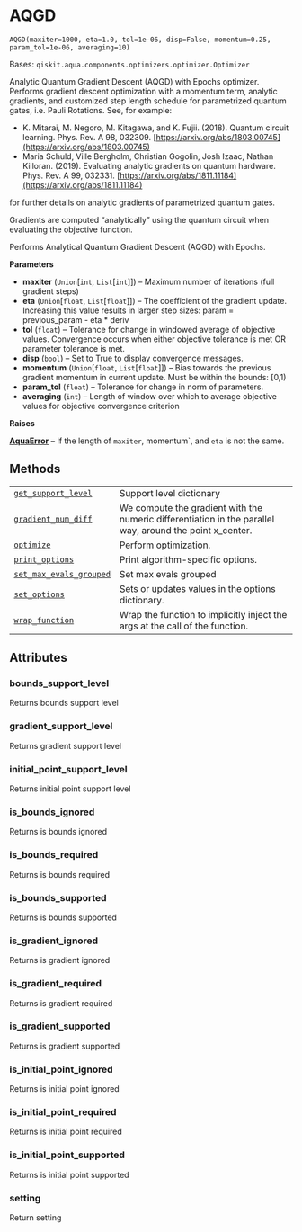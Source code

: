 # AQGD



`AQGD(maxiter=1000, eta=1.0, tol=1e-06, disp=False, momentum=0.25, param_tol=1e-06, averaging=10)`

Bases: `qiskit.aqua.components.optimizers.optimizer.Optimizer`

Analytic Quantum Gradient Descent (AQGD) with Epochs optimizer. Performs gradient descent optimization with a momentum term, analytic gradients, and customized step length schedule for parametrized quantum gates, i.e. Pauli Rotations. See, for example:

*   K. Mitarai, M. Negoro, M. Kitagawa, and K. Fujii. (2018). Quantum circuit learning. Phys. Rev. A 98, 032309. [https://arxiv.org/abs/1803.00745](https://arxiv.org/abs/1803.00745)
*   Maria Schuld, Ville Bergholm, Christian Gogolin, Josh Izaac, Nathan Killoran. (2019). Evaluating analytic gradients on quantum hardware. Phys. Rev. A 99, 032331. [https://arxiv.org/abs/1811.11184](https://arxiv.org/abs/1811.11184)

for further details on analytic gradients of parametrized quantum gates.

Gradients are computed “analytically” using the quantum circuit when evaluating the objective function.

Performs Analytical Quantum Gradient Descent (AQGD) with Epochs.

**Parameters**

*   **maxiter** (`Union`\[`int`, `List`\[`int`]]) – Maximum number of iterations (full gradient steps)
*   **eta** (`Union`\[`float`, `List`\[`float`]]) – The coefficient of the gradient update. Increasing this value results in larger step sizes: param = previous\_param - eta \* deriv
*   **tol** (`float`) – Tolerance for change in windowed average of objective values. Convergence occurs when either objective tolerance is met OR parameter tolerance is met.
*   **disp** (`bool`) – Set to True to display convergence messages.
*   **momentum** (`Union`\[`float`, `List`\[`float`]]) – Bias towards the previous gradient momentum in current update. Must be within the bounds: \[0,1)
*   **param\_tol** (`float`) – Tolerance for change in norm of parameters.
*   **averaging** (`int`) – Length of window over which to average objective values for objective convergence criterion

**Raises**

[**AquaError**](qiskit.aqua.AquaError#qiskit.aqua.AquaError "qiskit.aqua.AquaError") – If the length of `maxiter`, momentum\`, and `eta` is not the same.

## Methods

|                                                                                                                                                                                                                     |                                                                                                           |
| ------------------------------------------------------------------------------------------------------------------------------------------------------------------------------------------------------------------- | --------------------------------------------------------------------------------------------------------- |
| [`get_support_level`](qiskit.aqua.components.optimizers.AQGD.get_support_level#qiskit.aqua.components.optimizers.AQGD.get_support_level "qiskit.aqua.components.optimizers.AQGD.get_support_level")                 | Support level dictionary                                                                                  |
| [`gradient_num_diff`](qiskit.aqua.components.optimizers.AQGD.gradient_num_diff#qiskit.aqua.components.optimizers.AQGD.gradient_num_diff "qiskit.aqua.components.optimizers.AQGD.gradient_num_diff")                 | We compute the gradient with the numeric differentiation in the parallel way, around the point x\_center. |
| [`optimize`](qiskit.aqua.components.optimizers.AQGD.optimize#qiskit.aqua.components.optimizers.AQGD.optimize "qiskit.aqua.components.optimizers.AQGD.optimize")                                                     | Perform optimization.                                                                                     |
| [`print_options`](qiskit.aqua.components.optimizers.AQGD.print_options#qiskit.aqua.components.optimizers.AQGD.print_options "qiskit.aqua.components.optimizers.AQGD.print_options")                                 | Print algorithm-specific options.                                                                         |
| [`set_max_evals_grouped`](qiskit.aqua.components.optimizers.AQGD.set_max_evals_grouped#qiskit.aqua.components.optimizers.AQGD.set_max_evals_grouped "qiskit.aqua.components.optimizers.AQGD.set_max_evals_grouped") | Set max evals grouped                                                                                     |
| [`set_options`](qiskit.aqua.components.optimizers.AQGD.set_options#qiskit.aqua.components.optimizers.AQGD.set_options "qiskit.aqua.components.optimizers.AQGD.set_options")                                         | Sets or updates values in the options dictionary.                                                         |
| [`wrap_function`](qiskit.aqua.components.optimizers.AQGD.wrap_function#qiskit.aqua.components.optimizers.AQGD.wrap_function "qiskit.aqua.components.optimizers.AQGD.wrap_function")                                 | Wrap the function to implicitly inject the args at the call of the function.                              |

## Attributes



### bounds\_support\_level

Returns bounds support level



### gradient\_support\_level

Returns gradient support level



### initial\_point\_support\_level

Returns initial point support level



### is\_bounds\_ignored

Returns is bounds ignored



### is\_bounds\_required

Returns is bounds required



### is\_bounds\_supported

Returns is bounds supported



### is\_gradient\_ignored

Returns is gradient ignored



### is\_gradient\_required

Returns is gradient required



### is\_gradient\_supported

Returns is gradient supported



### is\_initial\_point\_ignored

Returns is initial point ignored



### is\_initial\_point\_required

Returns is initial point required



### is\_initial\_point\_supported

Returns is initial point supported



### setting

Return setting
